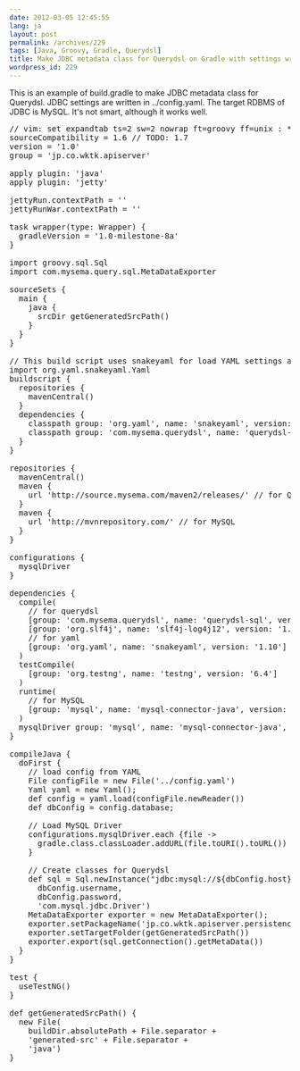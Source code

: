 ```yaml
---
date: 2012-03-05 12:45:55
lang: ja
layout: post
permalink: /archives/229
tags: [Java, Groovy, Gradle, Querydsl]
title: Make JDBC metadata class for Querydsl on Gradle with settings written by YAML
wordpress_id: 229
---
```

This is an example of build.gradle to make JDBC metadata class for Querydsl.
JDBC settings are written in ../config.yaml. The target RDBMS of JDBC is MySQL.
It's not smart, although it works well.

<pre class="prettyprint linenums lang-groovy">
// vim: set expandtab ts=2 sw=2 nowrap ft=groovy ff=unix : */
sourceCompatibility = 1.6 // TODO: 1.7
version = '1.0'
group = 'jp.co.wktk.apiserver'

apply plugin: 'java'
apply plugin: 'jetty'

jettyRun.contextPath = ''
jettyRunWar.contextPath = ''

task wrapper(type: Wrapper) {
  gradleVersion = '1.0-milestone-8a'
}

import groovy.sql.Sql
import com.mysema.query.sql.MetaDataExporter

sourceSets {
  main {
    java {
      srcDir getGeneratedSrcPath()
    }
  }
}

// This build script uses snakeyaml for load YAML settings about database for Querydsl.
import org.yaml.snakeyaml.Yaml
buildscript {
  repositories {
    mavenCentral()
  }
  dependencies {
    classpath group: 'org.yaml', name: 'snakeyaml', version: '1.10'
    classpath group: 'com.mysema.querydsl', name: 'querydsl-sql', version: '2.3.1'
  }
}

repositories {
  mavenCentral()
  maven {
    url 'http://source.mysema.com/maven2/releases/' // for Querydsl
  }
  maven {
    url 'http://mvnrepository.com/' // for MySQL
  }
}

configurations {
  mysqlDriver
}

dependencies {
  compile(
    // for querydsl
    [group: 'com.mysema.querydsl', name: 'querydsl-sql', version: '2.3.1'],
    [group: 'org.slf4j', name: 'slf4j-log4j12', version: '1.6.1'],
    // for yaml
    [group: 'org.yaml', name: 'snakeyaml', version: '1.10']
  )
  testCompile(
    [group: 'org.testng', name: 'testng', version: '6.4']
  )
  runtime(
    // for MySQL
    [group: 'mysql', name: 'mysql-connector-java', version: '5.1.18']
  )
  mysqlDriver group: 'mysql', name: 'mysql-connector-java', version: '5.1.18' // for MySQL
}

compileJava {
  doFirst {
    // load config from YAML
    File configFile = new File('../config.yaml')
    Yaml yaml = new Yaml();
    def config = yaml.load(configFile.newReader())
    def dbConfig = config.database;

    // Load MySQL Driver
    configurations.mysqlDriver.each {file ->
      gradle.class.classLoader.addURL(file.toURI().toURL())
    }

    // Create classes for Querydsl
    def sql = Sql.newInstance("jdbc:mysql://${dbConfig.host}:${dbConfig.port}/apiserver",
      dbConfig.username,
      dbConfig.password,
      'com.mysql.jdbc.Driver')
    MetaDataExporter exporter = new MetaDataExporter();
    exporter.setPackageName('jp.co.wktk.apiserver.persistence')
    exporter.setTargetFolder(getGeneratedSrcPath())
    exporter.export(sql.getConnection().getMetaData())
  }
}

test {
  useTestNG()
}

def getGeneratedSrcPath() {
  new File(
    buildDir.absolutePath + File.separator +
    'generated-src' + File.separator +
    'java')
}
</pre>
